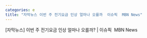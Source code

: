 ```yaml
---
categories: e
title: "자막뉴스 이번 주 전기요금 인상 얼마나 오를까  이슈픽  MBN News"
---
```

[자막뉴스] 이번 주 전기요금 인상 얼마나 오를까? | 이슈픽&nbsp;&nbsp;MBN News